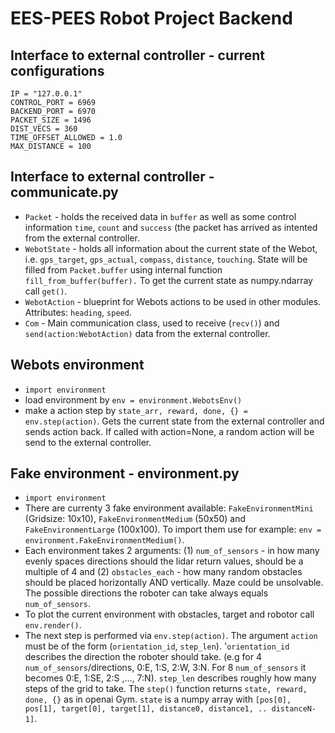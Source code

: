 # EES-PEES Robot Project Backend

## Interface to external controller - current configurations
    IP = "127.0.0.1"
    CONTROL_PORT = 6969
    BACKEND_PORT = 6970
    PACKET_SIZE = 1496
    DIST_VECS = 360
    TIME_OFFSET_ALLOWED = 1.0
    MAX_DISTANCE = 100

## Interface to external controller - communicate.py
* `Packet` - holds the received data in `buffer` as well as some control information `time`, `count` and `success` (the packet has arrived as intented from the external controller.
* `WebotState` - holds all information about the current state of the Webot, i.e. `gps_target`, `gps_actual`, `compass`, `distance`, `touching`. State will be filled from `Packet.buffer` using internal function `fill_from_buffer(buffer).` To get the current state as numpy.ndarray call `get()`.
* `WebotAction` - blueprint for Webots actions to be used in other modules. Attributes: `heading`, `speed`.
* `Com` - Main communication class, used to receive (`recv()`) and `send(action:WebotAction)` data from the external controller.

## Webots environment
* `import environment`
* load environment by `env = environment.WebotsEnv()`
* make a action step by `state_arr, reward, done, {} = env.step(action)`. Gets the current state from the external controller and sends action back. If called with action=None, a random action will be send to the external controller.

## Fake environment - environment.py
* `import environment`
* There are currenty 3 fake environment available: `FakeEnvironmentMini` (Gridsize: 10x10), `FakeEnvironmentMedium` (50x50) and `FakeEnvironmentLarge` (100x100). To import them use for example: `env = environment.FakeEnvironmentMedium()`.
* Each environment takes 2 arguments: (1) `num_of_sensors` - in how many evenly spaces directions should the lidar return values, should be a multiple of 4 and (2) `obstacles_each` - how many random obstacles should be placed horizontally AND vertically. Maze could be unsolvable. The possible directions the roboter can take always equals `num_of_sensors`.
* To plot the current environment with obstacles, target and robotor call `env.render()`.
* The next step is performed via `env.step(action)`. The argument `action` must be of the form (`orientation_id`, `step_len`). '`orientation_id` describes the direction the roboter should take. (e.g for 4 `num_of_sensors`/directions, 0:E, 1:S, 2:W, 3:N. For 8 `num_of_sensors` it becomes 0:E, 1:SE, 2:S ,..., 7:N). `step_len` describes roughly how many steps of the grid to take. The `step()` function returns `state, reward, done, {}` as in openai Gym. `state` is a numpy array with `[pos[0], pos[1], target[0], target[1], distance0, distance1, .. distanceN-1]`.
